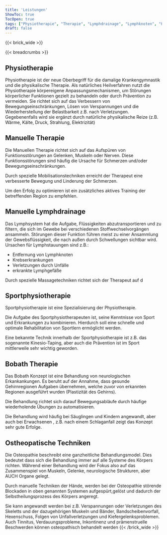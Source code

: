 ```yaml
---
title: 'Leistungen'
ShowToc: true
TocOpen: true
tags: ["Physiotherapie", "Therapie", "Lymphdrainage", "Lymphknoten", "Funktionsstörungen", "Gelenke", "Verspannungen", "Stoffwechsel", "Gewebsflüssigkeit", "Krebserkrankungen", "Verletzung", "Unfall", "Massage", "Kinesio-Taping", "Bobath", "Schlaganfall", "Säugling", "Kind", "Erwachsene", "Osteopathie", "Blockade", "Bandscheibenvorfall", "Hexenschuss", "Tinnitus", "Inkontinenz"]
draft: false
---
```


{{< brick_wide >}}

{{< breadcrumbs >}}
## Physiotherapie

 Physiotherapie ist der neue Oberbegriff für die damalige Krankengymnastik und die physikalische Therapie.
Als natürliches Heilverfahren nutzt die Physiotherapie körpereigene Anpassungsmechanismen, um Störungen körperlicher Funktionen gezielt zu behandeln oder durch Prävention zu vermeiden.
Sie richtet sich auf das Verbessern von Bewegungseinschränkungen, Lösen von Verspannungen und die Wiederherstellung der Belastbarkeit z.B. nach Verletzungen. Gegebenenfalls wird sie ergänzt durch natürliche physikalische Reize (z.B. Wärme, Kälte, Druck, Strahlung, Elektrizität)

## Manuelle Therapie

Die Manuellen Therapie richtet sich auf das Aufspüren von Funktionsstörungen an Gelenken, Muskeln oder Nerven. Diese Funktionsstörungen sind häufig die Ursache für Schmerzen und/oder Bewegungseinschränkungen.

Durch spezielle Mobilisationstechniken erreicht der Therapeut eine verbesserte Bewegung und Linderung der Schmerzen.

Um den Erfolg zu optimieren ist ein zusätzliches aktives Training der betreffenden Region zu empfehlen.

## Manuelle Lymphdrainage

Das Lymphsystem hat die Aufgabe, Flüssigkeiten abzutransportieren und zu filtern, die sich im Gewebe bei verschiedenen Stoffwechselvorgängen ansammeln. Störungen dieser Funktion führen meist zu einer Ansammlung der Gewebsflüssigkeit, die nach außen durch Schwellungen sichtbar wird. Ursachen für Lymphstauungen sind z.B.:

* Entfernung von Lymphknoten
* Krebserkrankungen
* Verletzungen durch Unfälle
* erkrankte Lymphgefäße

Durch spezielle Massagetechniken richtet sich der Therapeut auf d

## Sportphysiotherapie

Sportphysiotherapie ist eine Spezialisierung der Physiotherapie.

Die Aufgabe des Sportphysiotherapeuten ist, seine Kenntnisse von Sport und Erkrankungen zu kombinieren. Hierdurch soll eine schnelle und optimale Rehabilitation von Sportlern ermöglicht werden.

Eine bekannte Technik innerhalb der Sportphysiotherapie ist z.B. das sogenannte Kinesio-Taping, aber auch die Prävention ist im Sport mittlerweile sehr wichtig geworden.

## Bobath Therapie

Das Bobath Konzept ist eine Behandlung von neurologischen Erkankankungen. Es beruht auf der Annahme, dass gesunde Gehirnregionen Aufgaben übernehmen, welche zuvor von erkannten Regionen ausgeführt wurden (Plastizität des Gehirns).

Die Behandlung richtet sich darauf Bewegungsabläufe durch häufige wiederholende Übungen zu automatisieren.

Die Behandlung wird häufig bei Säuglingen und Kindern angewandt, aber auch bei Erwachsenen , z.B. nach einem Schlaganfall zeigt das Konzept sehr gute Erfolge.

## Ostheopatische Techniken

Die Osteopathie beschreibt eine ganzheitliche Behandlungsmodel. Dies bedeutet dass sich die Behandlung immer auf alle Systeme des Körpers richten. Während einer Behandlung wird der Fokus also auf das Zusammenspiel von Muskeln, Gelenke, neurologische Strukturen, aber AUCH Organe gelegt.

Durch manuelle Techniken der Hände, werden bei der Osteopathie störende Blockaden in oben genannten Systemen aufgespürt,gelöst und dadurch der Selbstheilungsprozess des Körpers angeregt.

Sie kann angewandt werden bei z.B. Verspannungen oder Verletzungen des Skeletts und der dazugehörigen Muskeln und Bänder, Bandscheibenvorfall, Hexenschuss, Folgen von Unfallverletzungen und Kiefergelenksproblemen. Auch Tinnitus, Verdauungsprobleme, Inkontinenz und prämenstruelle Beschwerden können osteopathisch behandelt werden
{{< /brick_wide >}}
